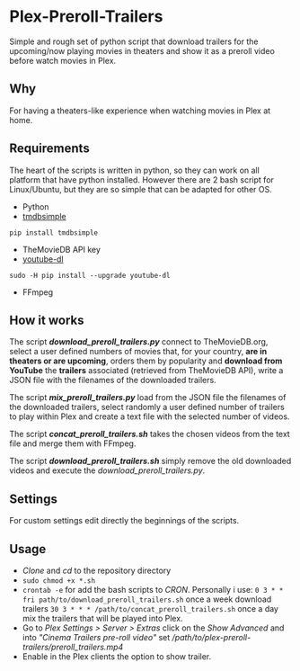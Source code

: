 # Plex-Preroll-Trailers
Simple and rough set of python script that download trailers for the upcoming/now playing movies in theaters
and show it as a preroll video before watch movies in Plex.

## Why
For having a theaters-like experience when watching movies in Plex at home.

## Requirements
The heart of the scripts is written in python, so they can work on all platform that have python installed. However there are 2 bash script for Linux/Ubuntu, but they are so simple that can be adapted for other OS.

 - Python
 - [tmdbsimple](https://github.com/celiao/tmdbsimple/blob/master/README.rst)
```
pip install tmdbsimple
```
 - TheMovieDB API key
 - [youtube-dl](https://github.com/rg3/youtube-dl/blob/master/README.md#installation)
```
sudo -H pip install --upgrade youtube-dl
```
 - FFmpeg
## How it works
The script ***download_preroll_trailers.py*** connect to TheMovieDB.org, select a user defined numbers of movies that, for your country, **are in theaters or are upcoming**, orders them by popularity and **download from YouTube** the **trailers** associated (retrieved from TheMovieDB API), write a JSON file with the filenames of the downloaded trailers.

The script ***mix_preroll_trailers.py*** load from the JSON file the filenames of the downloaded trailers, select randomly a user defined number of trailers to play within Plex and create a text file with the selected number of videos.

The script ***concat_preroll_trailers.sh***  takes the chosen videos from the text file and merge them with FFmpeg.

The script ***download_preroll_trailers.sh*** simply remove the old downloaded videos and execute the *download_preroll_trailers.py*.

## Settings
For custom settings edit directly the beginnings of the scripts.

## Usage
- *Clone* and *cd* to the repository directory
- ```sudo chmod +x *.sh```
- ``` crontab -e ``` for add the bash scripts to *CRON*. Personally i use:
 ```0 3 * * fri path/to/download_preroll_trailers.sh``` once a week download trailers
```30 3 * * * /path/to/concat_preroll_trailers.sh``` once a day mix the trailers that will be played into Plex.
- Go to *Plex Settings > Server > Extras* click on the *Show Advanced* and into *"Cinema Trailers pre-roll video"* set */path/to/plex-preroll-trailers/preroll_trailers.mp4*
- Enable in the Plex clients the option to show trailer.
